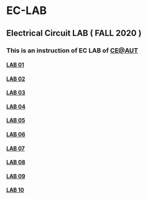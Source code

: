 # EC-LAB
## Electrical Circuit LAB ( FALL 2020 )

### This is an instruction of EC LAB of [CE@AUT](https://ce.aut.ac.ir/)

#### [LAB 01](https://github.com/alinowrouzii/EC-LAB/tree/master/LAB01)

#### [LAB 02](https://github.com/alinowrouzii/EC-LAB/tree/master/LAB02)

#### [LAB 03](https://github.com/alinowrouzii/EC-LAB/tree/master/LAB03)

#### [LAB 04](https://github.com/alinowrouzii/EC-LAB/tree/master/LAB04)

#### [LAB 05](https://github.com/alinowrouzii/EC-LAB/tree/master/LAB05)

#### [LAB 06](https://github.com/alinowrouzii/EC-LAB/tree/master/LAB06)

#### [LAB 07](https://github.com/alinowrouzii/EC-LAB/tree/master/LAB07)

#### [LAB 08](https://github.com/alinowrouzii/EC-LAB/tree/master/LAB08)

#### [LAB 09](https://github.com/alinowrouzii/EC-LAB/tree/master/LAB09)

#### [LAB 10](https://github.com/alinowrouzii/EC-LAB/tree/master/LAB10)
